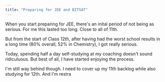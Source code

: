 ```yaml
---
title: "Preparing for JEE and BITSAT"
---
```

When you start preparing for JEE, there's an inital period of not being as serious. For me this lasted too long. Close to all of 11th. 

But from the start of Class 12th, after having had the worst school results in a long time (80% overall, 52% in Chemistry), I got really serious.

Today, spending half a day self-studying at my coaching doesn't sound ridiculuous. But best of all, I have started enjoying the process.

I'm still way behind though. I need to cover up my 11th backlog while also studying for 12th. And I'm restra